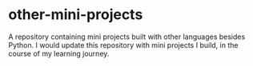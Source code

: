 # other-mini-projects
A repository containing mini projects built with other languages besides Python.
I would update this repository with mini projects I build, in the course of my learning journey.


